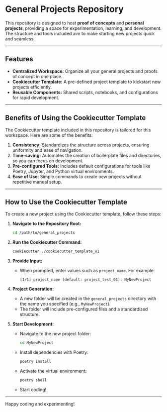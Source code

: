 # General Projects Repository

This repository is designed to host **proof of concepts** and **personal projects**, providing a space for experimentation, learning, and development. The structure and tools included aim to make starting new projects quick and seamless.

---

## **Features**

- **Centralized Workspace:** Organize all your general projects and proofs of concept in one place.
- **Cookiecutter Template:** A pre-defined project template to kickstart new projects efficiently.
- **Reusable Components:** Shared scripts, notebooks, and configurations for rapid development.

---

## **Benefits of Using the Cookiecutter Template**

The Cookiecutter template included in this repository is tailored for this workspace. Here are some of the benefits:

1. **Consistency:** Standardizes the structure across projects, ensuring uniformity and ease of navigation.
2. **Time-saving:** Automates the creation of boilerplate files and directories, so you can focus on development.
3. **Pre-configured Tools:** Includes default configurations for tools like Poetry, Jupyter, and Python virtual environments.
4. **Ease of Use:** Simple commands to create new projects without repetitive manual setup.

---

## **How to Use the Cookiecutter Template**

To create a new project using the Cookiecutter template, follow these steps:

1. **Navigate to the Repository Root:**
   ```bash
   cd /path/to/general_projects
   ```

2. **Run the Cookiecutter Command:**
   ```bash
   cookiecutter ./cookiecutter_template_v1
   ```

3. **Provide Input:**
   - When prompted, enter values such as `project_name`. For example:
     ```
     [1/1] project_name (default: project_test_01): MyNewProject
     ```

4. **Project Generation:**
   - A new folder will be created in the `general_projects` directory with the name you specified (e.g., `MyNewProject`).
   - The folder will include pre-configured files and a standardized structure.

5. **Start Development:**
   - Navigate to the new project folder:
     ```bash
     cd MyNewProject
     ```
   - Install dependencies with Poetry:
     ```bash
     poetry install
     ```
   - Activate the virtual environment:
     ```bash
     poetry shell
     ```
   - Start coding!

---

Happy coding and experimenting!

